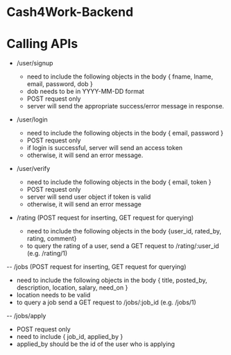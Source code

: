 # Cash4Work-Backend

# Calling APIs

- /user/signup
  - need to include the following objects in the body { fname, lname, email, password, dob }
  - dob needs to be in YYYY-MM-DD format
  - POST request only
  - server will send the appropriate success/error message in response.
- /user/login

  - need to include the following objects in the body { email, password }
  - POST request only
  - if login is successful, server will send an access token
  - otherwise, it will send an error message.

- /user/verify

  - need to include the following objects in the body { email, token }
  - POST request only
  - server will send user object if token is valid
  - otherwise, it will send an error message

- /rating (POST request for inserting, GET request for querying)
  - need to include the following objects in the body {user_id, rated_by, rating, comment}
  - to query the rating of a user, send a GET request to /rating/:user_id (e.g. /rating/1)
  
-- /jobs (POST request for inserting, GET request for querying)
  - need to include the following objects in the body { title, posted_by, description, location, salary, need_on }
  - location needs to be valid
  - to query a job send a GET request to /jobs/:job_id (e.g. /jobs/1)
  
-- /jobs/apply
  - POST request only
  - need to include { job_id, applied_by }
  - applied_by should be the id of the user who is applying
